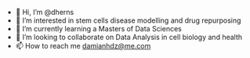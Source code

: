 - 👋 Hi, I’m @dherns
- 👀 I’m interested in stem cells disease modelling and drug repurposing
- 🌱 I’m currently learning a Masters of Data Sciences
- 💞️ I’m looking to collaborate on Data Analysis in cell biology and health
- 📫 How to reach me damianhdz@me.com

<!---
dherns/dherns is a ✨ special ✨ repository because its `README.md` (this file) appears on your GitHub profile.
You can click the Preview link to take a look at your changes.
--->
